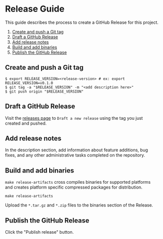 # Release Guide

This guide describes the process to create a GitHub Release for this project.

1. [Create and push a Git tag](#create-and-push-a-git-tag)
2. [Draft a GitHub Release](#draft-a-github-release)
3. [Add release notes](#add-release-notes)
4. [Build and add binaries](#build-and-add-binaries)
5. [Publish the GitHub Release](#publish-the-github-release)

## Create and push a Git tag
```console
$ export RELEASE_VERSION=<release-version> # ex: export RELEASE_VERSION=v0.1.0
$ git tag -a "$RELEASE_VERSION" -m "<add description here>"
$ git push origin "$RELEASE_VERSION"
```

## Draft a GitHub Release
Visit the [releases page](https://github.com/openservicemesh/osm/releases)
to `Draft a new release` using the tag you just created and pushed.

## Add release notes
In the description section, add information about feature additions, bug fixes, and
any other administrative tasks completed on the repository.

## Build and add binaries
`make release-artifacts` cross compiles binaries for supported platforms and creates platform
specific compressed packages for distribution.
```console
make release-artifacts
```
Upload the `*.tar.gz` and `*.zip` files to the binaries section of the Release.

## Publish the GitHub Release
Click the "Publish release" button.
